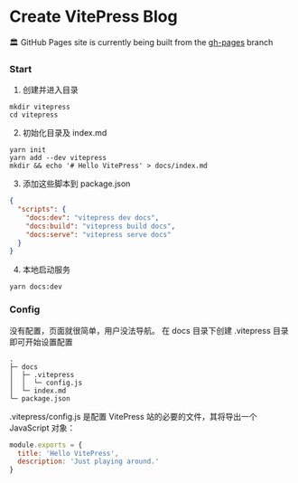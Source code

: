 # Create VitePress Blog
:classical_building: GitHub Pages site is currently being built from the [gh-pages](https://github.com/akram8/akram8.github.io/tree/gh-pages) branch
### Start
1. 创建并进入目录
```shell
mkdir vitepress
cd vitepress
```
2. 初始化目录及 index.md
```shell
yarn init
yarn add --dev vitepress
mkdir && echo '# Hello VitePress' > docs/index.md
```
3. 添加这些脚本到 package.json
```json
{
  "scripts": {
    "docs:dev": "vitepress dev docs",
    "docs:build": "vitepress build docs",
    "docs:serve": "vitepress serve docs"
  }
}
```
4. 本地启动服务
```shell
yarn docs:dev
```

### Config
没有配置，页面就很简单，用户没法导航。 在 docs 目录下创建 .vitepress 目录即可开始设置配置
```shell
.
├─ docs
│  ├─ .vitepress
│  │  └─ config.js
│  └─ index.md
└─ package.json
```
.vitepress/config.js 是配置 VitePress 站的必要的文件，其将导出一个 JavaScript 对象：
```js
module.exports = {
  title: 'Hello VitePress',
  description: 'Just playing around.'
}
```
